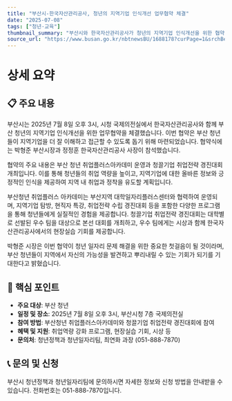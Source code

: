 ```yaml
---
title: "부산시-한국자산관리공사, 청년의 지역기업 인식개선 업무협약 체결"
date: "2025-07-08"
tags: ["청년·교육"]
thumbnail_summary: "부산시와 한국자산관리공사가 청년의 지역기업 인식개선을 위한 협약을 체결했습니다."
source_url: "https://www.busan.go.kr/nbtnewsBU/1688178?curPage=1&srchBeginDt=&srchEndDt=&srchKey=&srchText="
---
```


# 상세 요약

## 📋 주요 내용
부산시는 2025년 7월 8일 오후 3시, 시청 국제의전실에서 한국자산관리공사와 함께 부산 청년의 지역기업 인식개선을 위한 업무협약을 체결했습니다. 이번 협약은 부산 청년들이 지역기업을 더 잘 이해하고 접근할 수 있도록 돕기 위해 마련되었습니다. 협약식에는 박형준 부산시장과 정정훈 한국자산관리공사 사장이 참석했습니다.

협약의 주요 내용은 부산 청년 취업플러스아카데미 운영과 청끌기업 취업전략 경진대회 개최입니다. 이를 통해 청년들의 취업 역량을 높이고, 지역기업에 대한 올바른 정보와 긍정적인 인식을 제공하여 지역 내 취업과 정착을 유도할 계획입니다.

부산청년 취업플러스 아카데미는 부산지역 대학일자리플러스센터와 협력하여 운영되며, 지역기업 탐방, 현직자 특강, 취업전략 수립 경진대회 등을 포함한 다양한 프로그램을 통해 청년들에게 실질적인 경험을 제공합니다. 청끌기업 취업전략 경진대회는 대학별로 선발된 우수 팀을 대상으로 본선 대회를 개최하고, 우수 팀에게는 시상과 함께 한국자산관리공사에서의 현장실습 기회를 제공합니다.

박형준 시장은 이번 협약이 청년 일자리 문제 해결을 위한 중요한 첫걸음이 될 것이라며, 부산 청년들이 지역에서 자신의 가능성을 발견하고 뿌리내릴 수 있는 기회가 되기를 기대한다고 밝혔습니다.

## 🎯 핵심 포인트
- **주요 대상**: 부산 청년
- **일정 및 장소**: 2025년 7월 8일 오후 3시, 부산시청 7층 국제의전실
- **참여 방법**: 부산청년 취업플러스아카데미와 청끌기업 취업전략 경진대회에 참여
- **혜택 및 지원**: 취업역량 강화 프로그램, 현장실습 기회, 시상 등
- **문의처**: 청년정책과 청년일자리팀, 최연화 과장 (051-888-7870)

## 📞 문의 및 신청
부산시 청년정책과 청년일자리팀에 문의하시면 자세한 정보와 신청 방법을 안내받을 수 있습니다. 전화번호는 051-888-7870입니다.
